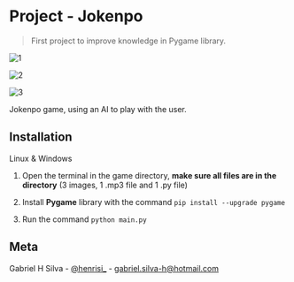 # Project - Jokenpo

> First project to improve knowledge in Pygame library.

![1](https://user-images.githubusercontent.com/52457998/65429721-0dcc6f00-dded-11e9-86f2-f7a3c64779fc.png)

![2](https://user-images.githubusercontent.com/52457998/65429799-2c326a80-dded-11e9-8b01-f9bf1b55d3b7.png)

![3](https://user-images.githubusercontent.com/52457998/65429877-4d935680-dded-11e9-9fd4-7bc613e7d18c.png)

Jokenpo game, using an AI to play with the user.


## Installation

Linux & Windows

1. Open the terminal in the game directory, **make sure all files are in the directory** (3 images, 1 .mp3 file and 1 .py file)

2. Install **Pygame** library with the command ``pip install --upgrade pygame``

3. Run the command ``python main.py``


## Meta

Gabriel H Silva - [@henrisi_](https://www.instagram.com/henrisi_/) - gabriel.silva-h@hotmail.com
